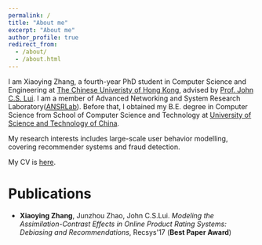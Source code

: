 ```yaml
---
permalink: /
title: "About me"
excerpt: "About me"
author_profile: true
redirect_from: 
  - /about/
  - /about.html
---
```

I am Xiaoying Zhang, a fourth-year PhD student in Computer Science and Engineering at [The Chinese Univeristy of Hong Kong](http://www.cuhk.edu.hk/english/index.html), advised by [Prof. John C.S. Lui](http://www.cse.cuhk.edu.hk/~cslui/). I am a member of Advanced Networking and System Research Laboratory([ANSRLab](http://ansrlab.cse.cuhk.edu.hk/)). Before that, I obtained my B.E. degree in Computer Science from School of Computer Science and Technology at [University of Science and Technology of China](https://www.ustc.edu.cn/).


My research interests includes large-scale user behavior modelling, covering recommender systems and fraud detection.

My CV is [here](https://xiaoyinggit.github.io/files/resume.pdf).

# Publications
 + **Xiaoying Zhang**, Junzhou Zhao, John C.S.Lui. *Modeling the Assimilation-Contrast Effects in Online Product
Rating Systems: Debiasing and Recommendations*, Recsys'17 (**Best Paper Award**)
